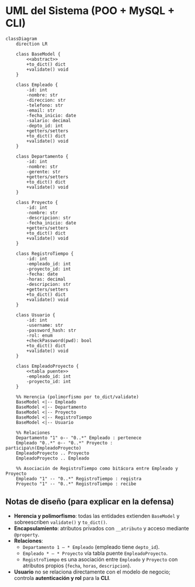 # UML del Sistema (POO + MySQL + CLI)

```mermaid
classDiagram
    direction LR

    class BaseModel {
        <<abstract>>
        +to_dict() dict
        +validate() void
    }

    class Empleado {
        -id: int
        -nombre: str
        -direccion: str
        -telefono: str
        -email: str
        -fecha_inicio: date
        -salario: decimal
        -depto_id: int
        +getters/setters
        +to_dict() dict
        +validate() void
    }

    class Departamento {
        -id: int
        -nombre: str
        -gerente: str
        +getters/setters
        +to_dict() dict
        +validate() void
    }

    class Proyecto {
        -id: int
        -nombre: str
        -descripcion: str
        -fecha_inicio: date
        +getters/setters
        +to_dict() dict
        +validate() void
    }

    class RegistroTiempo {
        -id: int
        -empleado_id: int
        -proyecto_id: int
        -fecha: date
        -horas: decimal
        -descripcion: str
        +getters/setters
        +to_dict() dict
        +validate() void
    }

    class Usuario {
        -id: int
        -username: str
        -password_hash: str
        -rol: enum
        +checkPassword(pwd): bool
        +to_dict() dict
        +validate() void
    }

    class EmpleadoProyecto {
        <<tabla puente>>
        -empleado_id: int
        -proyecto_id: int
    }

    %% Herencia (polimorfismo por to_dict/validate)
    BaseModel <|-- Empleado
    BaseModel <|-- Departamento
    BaseModel <|-- Proyecto
    BaseModel <|-- RegistroTiempo
    BaseModel <|-- Usuario

    %% Relaciones
    Departamento "1" o-- "0..*" Empleado : pertenece
    Empleado "0..*" o-- "0..*" Proyecto : participa\n(EmpleadoProyecto)
    EmpleadoProyecto .. Proyecto
    EmpleadoProyecto .. Empleado

    %% Asociación de RegistroTiempo como bitácora entre Empleado y Proyecto
    Empleado "1" -- "0..*" RegistroTiempo : registra
    Proyecto "1" -- "0..*" RegistroTiempo : recibe
```

## Notas de diseño (para explicar en la defensa)

- **Herencia y polimorfismo**: todas las entidades extienden `BaseModel` y sobreescriben `validate()` y `to_dict()`.
- **Encapsulamiento**: atributos privados con `__atributo` y acceso mediante `@property`.
- **Relaciones**:
  - `Departamento 1 — * Empleado` (empleado tiene `depto_id`).
  - `Empleado * — * Proyecto` vía tabla puente `EmpleadoProyecto`.
  - `RegistroTiempo` es una asociación entre `Empleado` y `Proyecto` con atributos propios (`fecha`, `horas`, `descripcion`).
- **Usuario** no se relaciona directamente con el modelo de negocio; controla **autenticación y rol** para la **CLI**.
